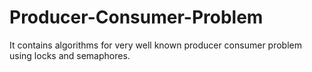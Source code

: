 # Producer-Consumer-Problem
It contains algorithms for very well known producer consumer problem using locks and semaphores.
